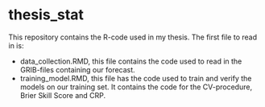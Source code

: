 # thesis_stat

This repository contains the R-code used in my thesis. The first file to read in is:
- data_collection.RMD, this file contains the code used to read in the GRIB-files containing our forecast. 
- training_model.RMD, this file has the code used to train and verify the models on our training set. It contains the code for the CV-procedure, Brier Skill Score and CRP. 
